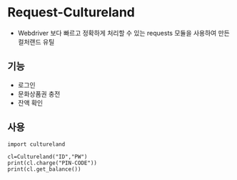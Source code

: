 # Request-Cultureland
+ Webdriver 보다 빠르고 정확하게 처리할 수 있는 requests 모듈을 사용하여 만든 컬처랜드 유틸

## 기능
+ 로그인
+ 문화상품권 충전
+ 잔액 확인 

## 사용
```
import cultureland

cl=Cultureland("ID","PW")
print(cl.charge("PIN-CODE"))
print(cl.get_balance())
```
